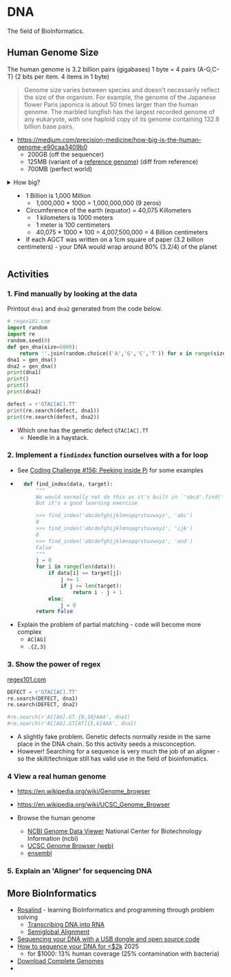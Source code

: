 DNA
===

The field of BioInformatics.


Human Genome Size
-----------------

The human genome is 3.2 billion pairs (gigabases)
1 byte = 4 pairs (A-G,C-T) (2 bits per item. 4 items in 1 byte)

> Genome size varies between species and doesn't necessarily reflect the size of the organism. For example, the genome of the Japanese flower Paris japonica is about 50 times larger than the human genome. The marbled lungfish has the largest recorded genome of any eukaryote, with one haploid copy of its genome containing 132.8 billion base pairs.

* https://medium.com/precision-medicine/how-big-is-the-human-genome-e90caa3409b0
    * 200GB (off the sequencer)
    * 125MB (variant of a [reference genome](https://en.wikipedia.org/wiki/Reference_genome)) (diff from reference)
    * 700MB (perfect world)

<details>
<summary>How big?<summary>

* 1 Billion is 1,000 Million
    * 1,000,000 * 1000 = 1,000,000,000 (9  zeros)
* Circumference of the earth (equator) = 40,075 Killometers
    * 1 kilometers is 1000 meters
    * 1 meter is 100 centimeters
    * 40,075 * 1000 * 100 = 4,007,500,000 = 4 Billion centimeters
* If each AGCT was written on a 1cm square of paper (3.2 billion centimeters) - your DNA would wrap around 80% (3.2/4) of the planet
</details>


Activities
----------

### 1. Find manually by looking at the data

Printout `dna1` and `dna2` generated from the code below.
```python
# regex101.com
import random
import re
random.seed(0)
def gen_dna(size=6000):
    return ''.join(random.choice(('A','G','C','T')) for x in range(size))
dna1 = gen_dna()
dna2 = gen_dna()
print(dna1)
print()
print()
print(dna2)

defect = r'GTAC[AC].TT'
print(re.search(defect, dna1))
print(re.search(defect, dna2))
```

* Which one has the genetic defect `GTAC[AC].TT`
    * Needle in a haystack.


### 2. Implement a `findindex` function ourselves with a for loop
* See [Coding Challenge #156: Peeking inside Pi](https://www.youtube.com/watch?v=MEdpRYyjz_0) for some examples
* ```python
    def find_index(data, target):
        """
        We would normally not do this as it's built in `'abcd'.find('bc')`
        But it's a good learning exercise

        >>> find_index('abcdefghijklmnopqrstuvwxyz', 'abc')
        0
        >>> find_index('abcdefghijklmnopqrstuvwxyz', 'ijk')
        8
        >>> find_index('abcdefghijklmnopqrstuvwxyz', 'and')
        False
        """
        j = 0
        for i in range(len(data)):
            if data[i] == target[j]:
                j += 1
                if j >= len(target):
                    return i - j + 1
            else:
                j = 0
        return False
  ```
* Explain the problem of partial matching - code will become more complex
    * `AC[AG]`
    * `.{2,3}`

### 3. Show the power of regex

[regex101.com](https://regex101.com/)

```python
DEFECT = r'GTAC[AC].TT'
re.search(DEFECT, dna1)
re.search(DEFECT, dna2)

#re.search(r'AC[AG].GT.{8,10}AAA', dna1)
#re.search(r'AC[AG].GT[AT]{5,6}AAA', dna1)
```

* A slightly fake problem. Genetic defects normally reside in the same place in the DNA chain. So this activity seeds a misconception.
* However! Searching for a sequence is very much the job of an aligner - so the skill/technique still has valid use in the field of bioinfomatics.

### 4 View a real human genome

* https://en.wikipedia.org/wiki/Genome_browser
* https://en.wikipedia.org/wiki/UCSC_Genome_Browser

* Browse the human genome
    * [NCBI Genome Data Viewer](https://www.ncbi.nlm.nih.gov/gdv/browser/genome/?chr=17&from=73060031&to=73970032&id=GCF_000001405.40) National Center for Biotechnology Information (ncbi)
    * [UCSC Genome Browser (web)](https://genome.ucsc.edu/)
    * [ensembl](http://www.ensembl.org/Homo_sapiens/Location/View?r=17:73514968-73515099;db=core)

### 5. Explain an 'Aligner' for sequencing DNA




More BioInformatics
------------------

* [Rosalind](http://rosalind.info/) - learning BioInformatics and programming through problem solving
    * [Transcribing DNA into RNA](http://rosalind.info/problems/rna/)
    * [Semiglobal Alignment](http://rosalind.info/problems/smgb/)
* [Sequencing your DNA with a USB dongle and open source code](https://stackoverflow.blog/2021/12/24/sequencing-your-dna-with-a-usb-dongle-and-open-source-code/)
* [How to sequence your DNA for <$2k](https://maxlangenkamp.substack.com/p/how-to-sequence-your-dna-for-2k) 2025
    * for $1000: 13% human coverage (25% contamination with bacteria)
* [Download Complete Genomes](https://hgdownload.soe.ucsc.edu/downloads.html)
* [](https://www.ncbi.nlm.nih.gov/guide/howto/dwn-genome/)
